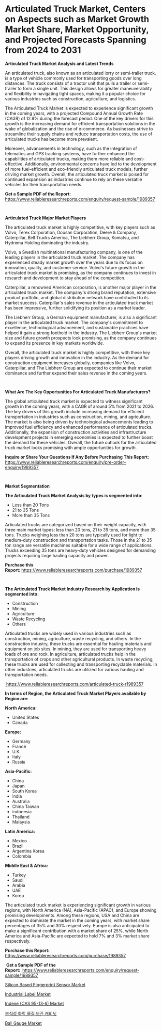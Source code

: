 <p><h1>Articulated Truck Market, Centers on Aspects such as Market Growth Market Share, Market Opportunity, and Projected Forecasts Spanning from 2024 to 2031</h1></p><p><strong>Articulated Truck Market Analysis and Latest Trends</strong></p>
<p><p>An articulated truck, also known as an articulated lorry or semi-trailer truck, is a type of vehicle commonly used for transporting goods over long distances. The truck consists of a tractor unit that pulls a trailer or semi-trailer to form a single unit. This design allows for greater maneuverability and flexibility in navigating tight spaces, making it a popular choice for various industries such as construction, agriculture, and logistics.</p><p>The Articulated Truck Market is expected to experience significant growth in the coming years, with a projected Compound Annual Growth Rate (CAGR) of 12.8% during the forecast period. One of the key drivers for this growth is the increasing demand for efficient transportation solutions in the wake of globalization and the rise of e-commerce. As businesses strive to streamline their supply chains and reduce transportation costs, the use of articulated trucks has become more prevalent.</p><p>Moreover, advancements in technology, such as the integration of telematics and GPS tracking systems, have further enhanced the capabilities of articulated trucks, making them more reliable and cost-effective. Additionally, environmental concerns have led to the development of more fuel-efficient and eco-friendly articulated truck models, further driving market growth. Overall, the articulated truck market is poised for continued expansion as industries continue to rely on these versatile vehicles for their transportation needs.</p></p>
<p><strong>Get a Sample PDF of the Report:&nbsp;</strong> <a href="https://www.reliableresearchreports.com/enquiry/request-sample/1989357">https://www.reliableresearchreports.com/enquiry/request-sample/1989357</a></p>
<p>&nbsp;</p>
<p><strong>Articulated Truck Major Market Players</strong></p>
<p><p>The articulated truck market is highly competitive, with key players such as Volvo, Terex Corporation, Doosan Corporation, Deere & Company, Caterpillar, Bell Trucks America, The Liebherr Group, Komatsu, and Hydrema Holding dominating the industry.</p><p>Volvo, a Swedish multinational manufacturing company, is one of the leading players in the articulated truck market. The company has experienced steady market growth over the years due to its focus on innovation, quality, and customer service. Volvo's future growth in the articulated truck market is promising, as the company continues to invest in research and development to stay ahead of the competition.</p><p>Caterpillar, a renowned American corporation, is another major player in the articulated truck market. The company's strong brand reputation, extensive product portfolio, and global distribution network have contributed to its market success. Caterpillar's sales revenue in the articulated truck market has been impressive, further solidifying its position as a market leader.</p><p>The Liebherr Group, a German equipment manufacturer, is also a significant player in the articulated truck market. The company's commitment to excellence, technological advancement, and sustainable practices have helped it gain a strong foothold in the industry. The Liebherr Group's market size and future growth prospects look promising, as the company continues to expand its presence in key markets worldwide.</p><p>Overall, the articulated truck market is highly competitive, with these key players driving growth and innovation in the industry. As the demand for construction equipment increases globally, companies like Volvo, Caterpillar, and The Liebherr Group are expected to continue their market dominance and further expand their sales revenue in the coming years.</p></p>
<p>&nbsp;</p>
<p><strong>What Are The Key Opportunities For Articulated Truck Manufacturers?</strong></p>
<p><p>The global articulated truck market is expected to witness significant growth in the coming years, with a CAGR of around 5% from 2021 to 2026. The key drivers of this growth include increasing demand for efficient transportation in industries such as construction, mining, and agriculture. The market is also being driven by technological advancements leading to improved fuel efficiency and enhanced performance of articulated trucks. Additionally, the expansion of construction activities and infrastructure development projects in emerging economies is expected to further boost the demand for these vehicles. Overall, the future outlook for the articulated truck market looks promising with ample opportunities for growth.</p></p>
<p><strong>Inquire or Share Your Questions If Any Before Purchasing This Report:</strong> <a href="https://www.reliableresearchreports.com/enquiry/pre-order-enquiry/1989357">https://www.reliableresearchreports.com/enquiry/pre-order-enquiry/1989357</a></p>
<p>&nbsp;</p>
<p><strong>Market Segmentation</strong></p>
<p><strong>The Articulated Truck Market Analysis by types is segmented into:</strong></p>
<p><ul><li>Less than 20 Tons</li><li>21 to 35 Tons</li><li>More than 35 Tons</li></ul></p>
<p><p>Articulated trucks are categorized based on their weight capacity, with three main market types: less than 20 tons, 21 to 35 tons, and more than 35 tons. Trucks weighing less than 20 tons are typically used for light to medium-duty construction and transportation tasks. Those in the 21 to 35 ton range are versatile machines suitable for a wide range of applications. Trucks exceeding 35 tons are heavy-duty vehicles designed for demanding projects requiring large hauling capacity and power.</p></p>
<p><strong>Purchase this Report:&nbsp;</strong><a href="https://www.reliableresearchreports.com/purchase/1989357">https://www.reliableresearchreports.com/purchase/1989357</a></p>
<p>&nbsp;</p>
<p><strong>The Articulated Truck Market Industry Research by Application is segmented into:</strong></p>
<p><ul><li>Construction</li><li>Mining</li><li>Agriculture</li><li>Waste Recycling</li><li>Others</li></ul></p>
<p><p>Articulated trucks are widely used in various industries such as construction, mining, agriculture, waste recycling, and others. In the construction industry, these trucks are essential for hauling materials and equipment on job sites. In mining, they are used for transporting heavy loads of ore and rock. In agriculture, articulated trucks help in the transportation of crops and other agricultural products. In waste recycling, these trucks are used for collecting and transporting recyclable materials. In other industries, articulated trucks are utilized for various hauling and transportation needs.</p></p>
<p><a href="https://www.reliableresearchreports.com/articulated-truck-r1989357">&nbsp;https://www.reliableresearchreports.com/articulated-truck-r1989357</a></p>
<p><strong>In terms of Region, the Articulated Truck Market Players available by Region are:</strong></p>
<p>
    <p> <strong> North America: </strong>
        <ul>
            <li>United States</li>
            <li>Canada</li>
        </ul>
        </p> 
    <p> <strong> Europe: </strong>
        <ul>
            <li>Germany</li>
            <li>France</li>
            <li>U.K.</li>
            <li>Italy</li>
            <li>Russia</li>
        </ul>
        </p> 
    <p> <strong> Asia-Pacific: </strong>
        <ul>
            <li>China</li>
            <li>Japan</li>
            <li>South Korea</li>
            <li>India</li>
            <li>Australia</li>
            <li>China Taiwan</li>
            <li>Indonesia</li>
            <li>Thailand</li>
            <li>Malaysia</li>
        </ul>
        </p> 
    <p> <strong> Latin America: </strong>
        <ul>
            <li>Mexico</li>
            <li>Brazil</li>
            <li>Argentina Korea</li>
            <li>Colombia</li>
        </ul>
        </p> 
    <p> <strong> Middle East & Africa: </strong>
        <ul>
            <li>Turkey</li>
            <li>Saudi</li>
            <li>Arabia</li>
            <li>UAE</li>
            <li>Korea</li>
        </ul>
    </p>
    </p>
<p><p>The articulated truck market is experiencing significant growth in various regions, with North America (NA), Asia-Pacific (APAC), and Europe showing promising developments. Among these regions, USA and China are expected to dominate the market in the coming years, with market share percentages of 35% and 30% respectively. Europe is also anticipated to make a significant contribution with a market share of 25%, while North America and Asia-Pacific are expected to hold 7% and 3% market share respectively.</p></p>
<p><strong>Purchase this Report: </strong><a href="https://www.reliableresearchreports.com/purchase/1989357">https://www.reliableresearchreports.com/purchase/1989357</a></p>
<p>&nbsp;<strong>Get a Sample PDF of the Report:&nbsp;&nbsp;</strong><a href="https://www.reliableresearchreports.com/enquiry/request-sample/1989357">https://www.reliableresearchreports.com/enquiry/request-sample/1989357</a></p>
<p><strong></strong></p>
<p><p><a href="https://www.linkedin.com/pulse/silicon-based-fingerprint-sensor-market-size-growth-industry-analysis-rypde?trackingId=iISqObpjSZGjeT4x5rXkrA%3D%3D">Silicon Based Fingerprint Sensor Market</a></p><p><a href="https://www.linkedin.com/pulse/global-industrial-label-market-projected-grow-cagr-49-forcasted-of3ze?trackingId=VQwXilTHQqq7WxUrmc5U2Q%3D%3D">Industrial Label Market</a></p><p><a href="https://medium.com/@dorisstephens14/indene-cas-95-13-6-industry-analysis-report-its-market-size-growing-with-a-cagr-of-5-9-57703fd31b0a">Indene (CAS 95-13-6) Market</a></p><p><a href="https://github.com/WilburKihn5676/Market-Research-Report-List-3/blob/main/633270068777.md">부식성 화학 물질 보관 캐비닛</a></p><p><a href="https://www.linkedin.com/pulse/ball-gauge-market-forecast-global-trends-analysis-from-2024-gvvze?trackingId=gMCqCcr2TTWApSCE1GqevQ%3D%3D">Ball Gauge Market</a></p></p>